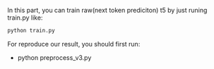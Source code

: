 In this part, you can train raw(next token prediciton) t5 by just runing train.py like:
```bash
python train.py
```
For reproduce our result, you should first run:
- python preprocess_v3.py

